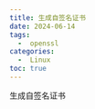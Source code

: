 ```yaml
---
title: 生成自签名证书
date: 2024-06-14
tags:
  -  openssl
categories:
  -  Linux
toc: true
---
```


生成自签名证书

<!-- more -->


